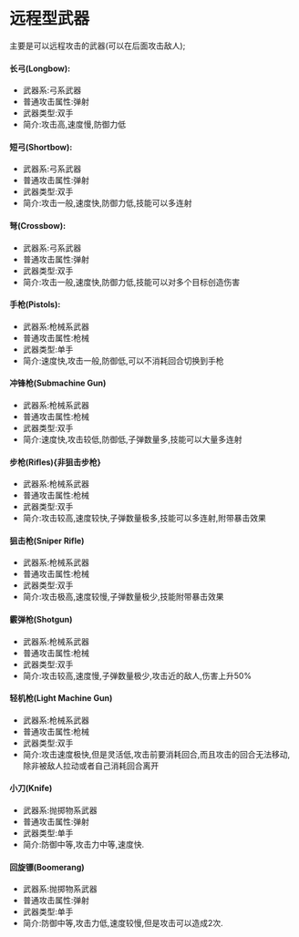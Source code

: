 # 远程型武器

主要是可以远程攻击的武器(可以在后面攻击敌人);

#### 长弓(Longbow):
* 武器系:弓系武器
* 普通攻击属性:弹射
* 武器类型:双手
* 简介:攻击高,速度慢,防御力低

#### 短弓(Shortbow):
* 武器系:弓系武器
* 普通攻击属性:弹射
* 武器类型:双手
* 简介:攻击一般,速度快,防御力低,技能可以多连射

#### 弩(Crossbow):
* 武器系:弓系武器
* 普通攻击属性:弹射
* 武器类型:双手
* 简介:攻击一般,速度快,防御力低,技能可以对多个目标创造伤害

#### 手枪(Pistols):
* 武器系:枪械系武器
* 普通攻击属性:枪械
* 武器类型:单手
* 简介:速度快,攻击一般,防御低,可以不消耗回合切换到手枪

#### 冲锋枪(Submachine Gun)
* 武器系:枪械系武器
* 普通攻击属性:枪械
* 武器类型:双手
* 简介:速度快,攻击较低,防御低,子弹数量多,技能可以大量多连射

#### 步枪(Rifles){非狙击步枪}
* 武器系:枪械系武器
* 普通攻击属性:枪械
* 武器类型:双手
* 简介:攻击较高,速度较快,子弹数量极多,技能可以多连射,附带暴击效果

#### 狙击枪(Sniper Rifle)
* 武器系:枪械系武器
* 普通攻击属性:枪械
* 武器类型:双手
* 简介:攻击极高,速度较慢,子弹数量极少,技能附带暴击效果

#### 霰弹枪(Shotgun)
* 武器系:枪械系武器
* 普通攻击属性:枪械
* 武器类型:双手
* 简介:攻击较高,速度慢,子弹数量极少,攻击近的敌人,伤害上升50%
  
#### 轻机枪(Light Machine Gun)
* 武器系:枪械系武器
* 普通攻击属性:枪械
* 武器类型:双手
* 简介:攻击速度极快,但是灵活低,攻击前要消耗回合,而且攻击的回合无法移动,除非被敌人拉动或者自己消耗回合离开

#### 小刀(Knife)
* 武器系:抛掷物系武器
* 普通攻击属性:弹射
* 武器类型:单手
* 简介:防御中等,攻击力中等,速度快.

#### 回旋镖(Boomerang)
* 武器系:抛掷物系武器
* 普通攻击属性:弹射
* 武器类型:单手
* 简介:防御中等,攻击力低,速度较慢,但是攻击可以造成2次.

